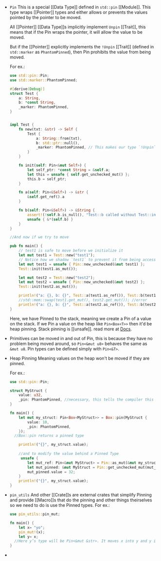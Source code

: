 - ``Pin``
  This is a special [[Data Type]] defined in ``std::pin`` [[Module]]. This type wraps [[Pointer]] types and either allows or prevents the values pointed by the pointer to be moved.
  
  All [[Pointer]] [[Data Type]]s implicitly implement ``Unpin`` [[Trait]], this means that if the Pin wraps the pointer, it will allow the value to be moved.
  
  But if the [[Pointer]] explicitly implements the ``!Unpin`` [[Trait]] (defined in ``std::marker`` as ``PhantomPinned``), then Pin prohibits the value from being moved.
  
  For ex.:
  ```rust
  use std::pin::Pin;
  use std::marker::PhantomPinned;
  
  #[derive(Debug)]
  struct Test {
      a: String,
      b: *const String,
      _marker: PhantomPinned,
  }
  
  
  impl Test {
      fn new(txt: &str) -> Self {
          Test {
              a: String::from(txt),
              b: std::ptr::null(),
              _marker: PhantomPinned, // This makes our type `!Unpin`
          }
      }
  
      fn init(self: Pin<&mut Self>) {
          let self_ptr: *const String = &self.a;
          let this = unsafe { self.get_unchecked_mut() };
          this.b = self_ptr;
      }
  
      fn a(self: Pin<&Self>) -> &str {
          &self.get_ref().a
      }
  
      fn b(self: Pin<&Self>) -> &String {
          assert!(!self.b.is_null(), "Test::b called without Test::init being called first");
          unsafe { &*(self.b) }
      }
  }
  
  //And now if we try to move
  
  pub fn main() {
      // test1 is safe to move before we initialize it
      let mut test1 = Test::new("test1");
      // Notice how we shadow `test1` to prevent it from being accessed again
      let mut test1 = unsafe { Pin::new_unchecked(&mut test1) };
      Test::init(test1.as_mut());
  
      let mut test2 = Test::new("test2");
      let mut test2 = unsafe { Pin::new_unchecked(&mut test2) };
      Test::init(test2.as_mut());
  
      println!("a: {}, b: {}", Test::a(test1.as_ref()), Test::b(test1.as_ref()));
      //std::mem::swap(test1.get_mut(), test2.get_mut()); //error
      println!("a: {}, b: {}", Test::a(test2.as_ref()), Test::b(test2.as_ref()));
  }
  ```
  Here, we have Pinned to the stack, meaning we create a Pin of a value on the stack. If we Pin a value on the heap like ``Pin<Box<T>>`` then it'd be heap pinning. Stack pinning is [[unsafe]].
  read more at [Docs](https://rust-lang.github.io/async-book/04_pinning/01_chapter.html).
- Primitives can be moved in and out of Pin, this is because they have no problem being moved around, so ``Pin<&mut u8>`` behaves the same as ``&mut u8``. Pin types can be defined simply with ``Pin<&T>``.
- Heap Pinning
  Meaning values on the heap won't be moved if they are pinned.
  
  For ex.:
  ```rust
  use std::pin::Pin;
  
  struct MyStruct {
      value: u32,
      _pin: PhantomPinned, //necessary, this tells the compiler this Struct implements !Unpin
  }
  
  fn main() {
      let mut my_struct: Pin<Box<MyStruct>> = Box::pin(MyStruct {
          value: 10,
          _pin: PhantomPinned,
      });
    //Box::pin returns a pinned type
  
      println!("{}", my_struct.value);
      
      //and to modify the value behind a Pinned Type
       unsafe {
          let mut_ref: Pin<&mut MyStruct> = Pin::as_mut(&mut my_struct);
          let mut_pinned: &mut MyStruct = Pin::get_unchecked_mut(mut_ref);
          mut_pinned.value = 32;
      }
      println!("{}", my_struct.value);
  }
  ```
- ``pin_utils``
  And other [[Crate]]s are external crates that simplify Pinning and provide [[Macro]]s that do the pinning and other things theirselves so we need to do is use the Pinned types.
  For ex.:
  ```rust
  use pin_utils::pin_mut;
  
  fn main() {
      let x= "yo";
      pin_mut!(x);
      let y= x;	 
   	//Here y’s type will be Pin<&mut &str>. It moves x into y and y is now wrapped in Pin’s safety. 
  }
  
  ```
-